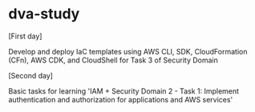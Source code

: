 # dva-study

[First day]

Develop and deploy IaC templates using AWS CLI, SDK, CloudFormation (CFn), AWS CDK, and CloudShell for Task 3 of Security Domain 

[Second day]

Basic tasks for learning 'IAM + Security Domain 2 - Task 1: Implement authentication and authorization for applications and AWS services'